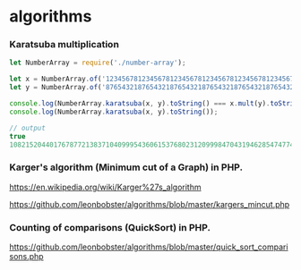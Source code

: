 # algorithms

### Karatsuba multiplication

```javascript
let NumberArray = require('./number-array');

let x = NumberArray.of('1234567812345678123456781234567812345678123456781234567812345678');
let y = NumberArray.of('8765432187654321876543218765432187654321876543218765432187654321');

console.log(NumberArray.karatsuba(x, y).toString() === x.mult(y).toString());
console.log(NumberArray.karatsuba(x, y).toString());

// output
true
10821520440176787721383710409995436061537680231209998470431946285474774621551587883554295515927121963112887669545557079622374638
```

### Karger's algorithm (Minimum cut of a Graph) in PHP.

https://en.wikipedia.org/wiki/Karger%27s_algorithm

https://github.com/leonbobster/algorithms/blob/master/kargers_mincut.php

### Counting of comparisons (QuickSort) in PHP.

https://github.com/leonbobster/algorithms/blob/master/quick_sort_comparisons.php
